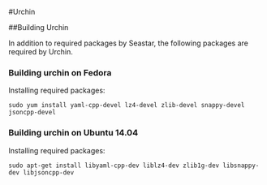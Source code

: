 #Urchin

##Building Urchin

In addition to required packages by Seastar, the following packages are required by Urchin.

### Building urchin on Fedora
Installing required packages:

```
sudo yum install yaml-cpp-devel lz4-devel zlib-devel snappy-devel jsoncpp-devel
```

### Building urchin on Ubuntu 14.04
Installing required packages:

```
sudo apt-get install libyaml-cpp-dev liblz4-dev zlib1g-dev libsnappy-dev libjsoncpp-dev
```

